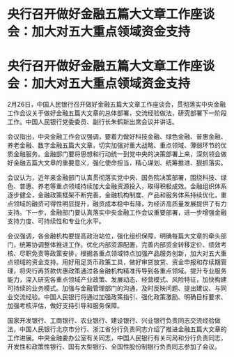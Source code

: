 # 央行召开做好金融五篇大文章工作座谈会：加大对五大重点领域资金支持

# 央行召开做好金融五篇大文章工作座谈会：加大对五大重点领域资金支持

2月26日，中国人民银行召开做好金融五篇大文章工作座谈会，贯彻落实中央金融工作会议关于做好金融五篇大文章的总体部署，交流经验做法，研究部署下一阶段工作。中国人民银行党委委员、副行长朱鹤新出席会议并讲话。

会议指出，中央金融工作会议强调，要着力做好科技金融、绿色金融、普惠金融、养老金融、数字金融五篇大文章，切实加强对重大战略、重点领域、薄弱环节的优质金融服务。金融部门要将思想和行动统一到党中央的决策部署上来，深刻领会做好金融五篇大文章的重要意义，强化使命担当，精心谋划、统筹推进、狠抓落实。

会议认为，近年来金融部门认真贯彻落实党中央、国务院决策部署，围绕科技、绿色、普惠、养老等重点领域持续加大金融资源投入，取得积极成效。金融组织体系逐步健全，金融政策框架不断完善，金融机构制度、产品和服务体系持续优化，重点领域的融资可得性明显提升，融资成本稳中有降，为经济高质量发展提供了有力支持。下一步，金融部门要认真落实中央金融工作会议重要部署，进一步增强金融支持力度、可持续性和专业化水平。

会议强调，各金融机构要提高政治站位，强化组织保障，明确每篇大文章的牵头部门，统筹协调整体推进工作。优化内部资源配置，完善内部资金转移定价、绩效考核、尽职免责等政策安排，根据各重点领域特点加强产品服务创新，加大对五大重点领域的资金支持。用好用足货币政策工具，做好审贷放贷、资金申报和存续期管理，将央行再贷款优惠政策通过各金融机构精准传导到各重点领域。提升专业服务能力，深入研究各重点领域产业政策、发展动态、经营模式、风险特征，加快构建可持续的业务模式。加强与金融管理部门的沟通，及时反映问题、提出建议、与同业交流经验。中国人民银行将通过加强政策指引、强化政策激励、明确目标要求、加强考核评估，做好支持引导和服务保障。

国家开发银行、工商银行、农业银行、建设银行、兴业银行负责同志交流经验做法，中国人民银行北京市分行、浙江省分行负责同志介绍了推进金融五篇大文章的工作进展。中央金融委办公室有关同志，中国人民银行有关司局和分行负责同志，开发性和政策性银行、国有大型银行、全国性股份制银行负责同志参加了会议。

